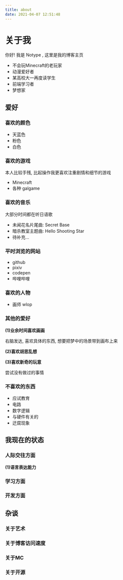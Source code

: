 ```yaml
---
title: about
date: 2021-04-07 12:51:48
---
```


# 关于我

你好! 我是 Notype ,  这里是我的博客主页

- 不会玩Minecraft的老玩家
- 动漫爱好者
- 某高校大一再度读学生
- 前端学习者
- 梦想家

## 爱好

### 喜欢的颜色

- 天蓝色
- 粉色
- 白色

### 喜欢的游戏

本人比较手残, 比起操作我更喜欢注重剧情和细节的游戏

- Minecraft
- 各种 galgame

### 喜欢的音乐

大部分时间都在听日语歌

- 未闻花名片尾曲: Secret Base
- 暗杀教室主题曲: Hello Shooting Star
- 待补充...

### 平时浏览的网站

- github
- pixiv
- codepen
- 哔哩哔哩

### 喜欢的人物

- 画师 wlop

### 其他的爱好

**(1)业余时间喜欢画画**

右脑发达, 喜欢具体的东西, 想要把梦中的场景带到画布上来

**(2)喜欢胡思乱想**

**(3)喜欢新奇的玩意**

尝试没有做过的事情

### 不喜欢的东西

- 应试教育
- 电路
- 数字逻辑
- 与硬件有关的
- 迂腐现象

## 我现在的状态

### 人际交往方面

**(1)语言表达能力**

### 学习方面

### 开发方面



## 杂谈

### 关于艺术

### 关于博客访问速度

### 关于MC

### 关于开源

